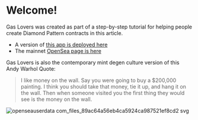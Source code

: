 # Welcome!

Gas Lovers was created as part of a step-by-step tutorial for helping people create Diamond Pattern contracts in this article.

- A version of [this app is deployed here](https://gaslovers.app/)
- The mainnet [OpenSea page is here](https://opensea.io/collection/gas-lovers)

Gas Lovers is also the contemporary mint degen culture version of this Andy Warhol Quote:

> I like money on the wall. Say you were going to buy a $200,000 painting. I think you should take that money, tie it up, and hang it on the wall. Then when someone visited you the first thing they would see is the money on the wall.

![openseauserdata com_files_89ac64a56eb4ca5924ca987521ef8cd2 svg](https://user-images.githubusercontent.com/59190/225158834-0d6598e4-3006-46c6-be99-86271f54ea80.png)

